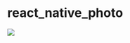 # react_native_photo
![](https://velog.velcdn.com/images/fejigu/post/3b67c478-b3c5-476e-8566-2dd4ad83dddc/image.gif)
